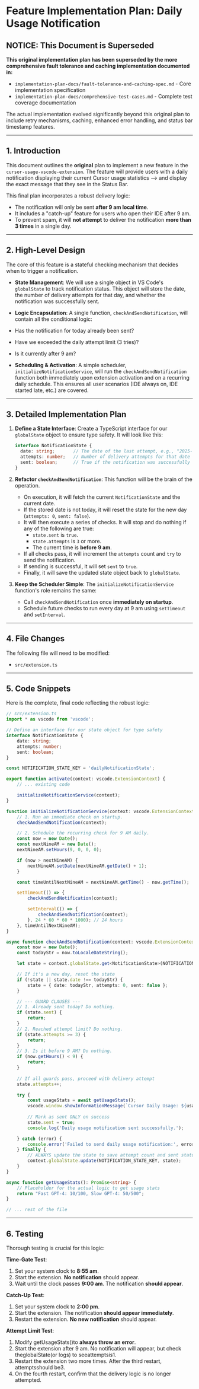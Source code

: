 # **Feature Implementation Plan: Daily Usage Notification**

## **NOTICE: This Document is Superseded**

**This original implementation plan has been superseded by the more comprehensive fault tolerance and caching implementation documented in:**

- `implementation-plan-docs/fault-tolerance-and-caching-spec.md` - Core implementation specification
- `implementation-plan-docs/comprehensive-test-cases.md` - Complete test coverage documentation

The actual implementation evolved significantly beyond this original plan to include retry mechanisms, caching, enhanced error handling, and status bar timestamp features.

---

## **1. Introduction**

This document outlines the **original** plan to implement a new feature in the `cursor-usage-vscode-extension`. The feature will provide users with a daily notification displaying their current Cursor usage statistics --> and display the exact message that they see in the Status Bar.

This final plan incorporates a robust delivery logic:

* The notification will only be sent **after 9 am local time**.
* It includes a "catch-up" feature for users who open their IDE after 9 am.
* To prevent spam, it will **not attempt** to deliver the notification **more than 3 times** in a single day.

***

## **2. High-Level Design**

The core of this feature is a stateful checking mechanism that decides when to trigger a notification.

* **State Management**: We will use a single object in VS Code's `globalState` to track notification status. This object will store the date, the number of delivery attempts for that day, and whether the notification was successfully sent.
* **Logic Encapsulation**: A single function, `checkAndSendNotification`, will contain all the conditional logic:
* Has the notification for today already been sent?
* Have we exceeded the daily attempt limit (3 tries)?
* Is it currently after 9 am?

* **Scheduling & Activation**: A simple scheduler, `initializeNotificationService`, will run the `checkAndSendNotification` function both immediately upon extension activation and on a recurring daily schedule. This ensures all user scenarios (IDE always on, IDE started late, etc.) are covered.

***

## **3. Detailed Implementation Plan**

1. **Define a State Interface**: Create a TypeScript interface for our `globalState` object to ensure type safety. It will look like this:

    ```typescript
    interface NotificationState {
      date: string;       // The date of the last attempt, e.g., "2025-09-25"
      attempts: number;   // Number of delivery attempts for that date
      sent: boolean;      // True if the notification was successfully sent
    }
    ```

2. **Refactor `checkAndSendNotification`**: This function will be the brain of the operation.
    * On execution, it will fetch the current `NotificationState` and the current date.
    * If the stored date is not today, it will reset the state for the new day (`attempts: 0`, `sent: false`).
    * It will then execute a series of checks. It will stop and do nothing if any of the following are true:
        * `state.sent` is `true`.
        * `state.attempts` is `3` or more.
        * The current time is **before 9 am**.
    * If all checks pass, it will increment the `attempts` count and `try` to send the notification.
    * If sending is successful, it will set `sent` to `true`.
    * Finally, it will save the updated state object back to `globalState`.

3. **Keep the Scheduler Simple**: The `initializeNotificationService` function's role remains the same:
    * Call `checkAndSendNotification` once **immediately on startup**.
    * Schedule future checks to run every day at 9 am using `setTimeout` and `setInterval`.

***

## **4. File Changes**

The following file will need to be modified:

* `src/extension.ts`

***

## **5. Code Snippets**

Here is the complete, final code reflecting the robust logic:

```typescript
// src/extension.ts
import * as vscode from 'vscode';

// Define an interface for our state object for type safety
interface NotificationState {
    date: string;
    attempts: number;
    sent: boolean;
}

const NOTIFICATION_STATE_KEY = 'dailyNotificationState';

export function activate(context: vscode.ExtensionContext) {
    // ... existing code

    initializeNotificationService(context);
}

function initializeNotificationService(context: vscode.ExtensionContext) {
    // 1. Run an immediate check on startup.
    checkAndSendNotification(context);

    // 2. Schedule the recurring check for 9 AM daily.
    const now = new Date();
    const nextNineAM = new Date();
    nextNineAM.setHours(9, 0, 0, 0);

    if (now > nextNineAM) {
        nextNineAM.setDate(nextNineAM.getDate() + 1);
    }

    const timeUntilNextNineAM = nextNineAM.getTime() - now.getTime();

    setTimeout(() => {
        checkAndSendNotification(context);

        setInterval(() => {
            checkAndSendNotification(context);
        }, 24 * 60 * 60 * 1000); // 24 hours
    }, timeUntilNextNineAM);
}

async function checkAndSendNotification(context: vscode.ExtensionContext) {
    const now = new Date();
    const todayStr = now.toLocaleDateString();

    let state = context.globalState.get<NotificationState>(NOTIFICATION_STATE_KEY);

    // If it's a new day, reset the state
    if (!state || state.date !== todayStr) {
        state = { date: todayStr, attempts: 0, sent: false };
    }

    // --- GUARD CLAUSES ---
    // 1. Already sent today? Do nothing.
    if (state.sent) {
        return;
    }
    // 2. Reached attempt limit? Do nothing.
    if (state.attempts >= 3) {
        return;
    }
    // 3. Is it before 9 AM? Do nothing.
    if (now.getHours() < 9) {
        return;
    }
    
    // If all guards pass, proceed with delivery attempt
    state.attempts++;

    try {
        const usageStats = await getUsageStats();
        vscode.window.showInformationMessage(`Cursor Daily Usage: ${usageStats}`);
        
        // Mark as sent ONLY on success
        state.sent = true; 
        console.log('Daily usage notification sent successfully.');

    } catch (error) {
        console.error('Failed to send daily usage notification:', error);
    } finally {
        // ALWAYS update the state to save attempt count and sent status
        context.globalState.update(NOTIFICATION_STATE_KEY, state);
    }
}

async function getUsageStats(): Promise<string> {
    // Placeholder for the actual logic to get usage stats
    return "Fast GPT-4: 10/100, Slow GPT-4: 50/500";
}

// ... rest of the file
```

***

## **6. Testing**

Thorough testing is crucial for this logic:

**Time-Gate Test**:

1. Set your system clock to **8:55 am**.
2. Start the extension. **No notification** should appear.
3. Wait until the clock passes **9:00 am**. The notification **should appear**.

**Catch-Up Test**:

1. Set your system clock to **2:00 pm**.
2. Start the extension. The notification **should appear immediately**.
3. Restart the extension. **No new notification** should appear.

**Attempt Limit Test**:

1. Modify getUsageStats()to **always throw an error**.
2. Start the extension after 9 am. No notification will appear, but check theglobalState(or logs) to seeattemptsis1.
3. Restart the extension two more times. After the third restart, attemptsshould be3.
4. On the fourth restart, confirm that the delivery logic is no longer attempted.
